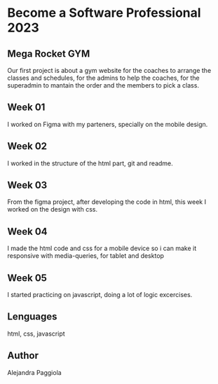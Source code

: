 # Become a Software Professional 2023

## Mega Rocket GYM

Our first project is about a gym website for the coaches to arrange the classes and schedules, for the admins to help the coaches, for the superadmin to mantain the order and the members to pick a class.

## Week 01

I worked on Figma with my parteners, specially on the mobile design.

## Week 02

I worked in the structure of the html part, git and readme.

## Week 03

From the figma project, after developing the code in html, this week I worked on the design with css.

## Week 04

I made the html code and css for a mobile device so i can make it responsive with media-queries, for tablet and desktop

## Week 05

I started practicing on javascript, doing a lot of logic excercises.

## Lenguages

html, css, javascript

## Author

Alejandra Paggiola
